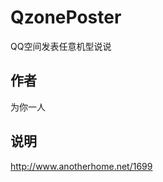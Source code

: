 QzonePoster
=============

QQ空间发表任意机型说说

作者
--------------
为你一人

说明
----------------
http://www.anotherhome.net/1699
